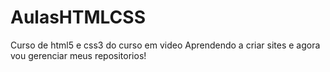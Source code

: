 # AulasHTMLCSS
 Curso de html5 e css3 do curso em video 
 Aprendendo a criar sites e agora vou gerenciar meus repositorios!
